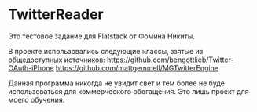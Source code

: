 TwitterReader
=============

Это тестовое задание для Flatstack от Фомина Никиты.

В проекте использовались следующие классы, ззятые из общедоступных источников:
https://github.com/bengottlieb/Twitter-OAuth-iPhone
https://github.com/mattgemmell/MGTwitterEngine

Данная программа никогда не увидит свет и тем более не буде использоваться для коммерческого обогащения. Это лишь проект для моего обучения.
